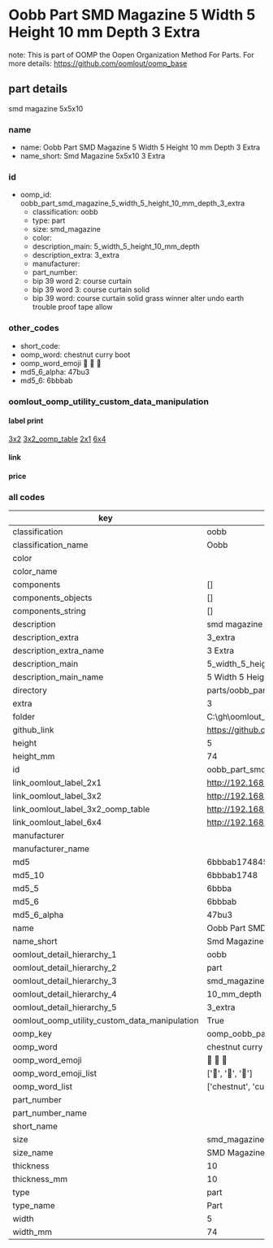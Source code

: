 # Oobb Part SMD Magazine 5 Width 5 Height 10 mm Depth 3 Extra  

note: This is part of OOMP the Oopen Organization Method For Parts. For more details: https://github.com/oomlout/oomp_base

##  part details
  



smd magazine 5x5x10



### name
* name: Oobb Part SMD Magazine 5 Width 5 Height 10 mm Depth 3 Extra
* name_short: Smd Magazine 5x5x10 3 Extra
### id
* oomp_id: oobb_part_smd_magazine_5_width_5_height_10_mm_depth_3_extra
  * classification: oobb
  * type: part
  * size: smd_magazine
  * color: 
  * description_main: 5_width_5_height_10_mm_depth
  * description_extra: 3_extra
  * manufacturer: 
  * part_number: 
  * bip 39 word 2: course curtain
  * bip 39 word 3: course curtain solid
  * bip 39 word: course curtain solid grass winner alter undo earth trouble proof tape allow

### other_codes
* short_code: 
* oomp_word: chestnut curry boot
* oomp_word_emoji :chestnut: :curry: :boot:
* md5_6_alpha: 47bu3
* md5_6: 6bbbab






### oomlout_oomp_utility_custom_data_manipulation
#### label print
[3x2](http://192.168.1.245:1112/?label=oomp%2047bu3)
[3x2_oomp_table](http://192.168.1.108:1112/?label=oomp%2047bu3)
[2x1](http://192.168.1.242:1112/?label=oomp%2047bu3)
[6x4](http://192.168.1.55:1112/?label=oomp%2047bu3)    

#### link

                              

#### price







### all codes 
| key | value |  
| --- | --- |  
| classification | oobb |  
| classification_name | Oobb |  
| color |  |  
| color_name |  |  
| components | [] |  
| components_objects | [] |  
| components_string | [] |  
| description | smd magazine 5x5x10 |  
| description_extra | 3_extra |  
| description_extra_name | 3 Extra |  
| description_main | 5_width_5_height_10_mm_depth |  
| description_main_name | 5 Width 5 Height 10 mm Depth |  
| directory | parts/oobb_part_smd_magazine_5_width_5_height_10_mm_depth_3_extra |  
| extra | 3 |  
| folder | C:\gh\oomlout_oobb_version_4_generated_parts\things\oobb_part_smd_magazine_5_width_5_height_10_mm_depth_3_extra |  
| github_link | https://github.com/oomlout/oomlout_oomp_part_src/tree/main/parts/oobb_part_smd_magazine_5_width_5_height_10_mm_depth_3_extra |  
| height | 5 |  
| height_mm | 74 |  
| id | oobb_part_smd_magazine_5_width_5_height_10_mm_depth_3_extra |  
| link_oomlout_label_2x1 | http://192.168.1.242:1112/?label=oomp%2047bu3 |  
| link_oomlout_label_3x2 | http://192.168.1.245:1112/?label=oomp%2047bu3 |  
| link_oomlout_label_3x2_oomp_table | http://192.168.1.108:1112/?label=oomp%2047bu3 |  
| link_oomlout_label_6x4 | http://192.168.1.55:1112/?label=oomp%2047bu3 |  
| manufacturer |  |  
| manufacturer_name |  |  
| md5 | 6bbbab1748457d9c1dfdf65f9d4d898a |  
| md5_10 | 6bbbab1748 |  
| md5_5 | 6bbba |  
| md5_6 | 6bbbab |  
| md5_6_alpha | 47bu3 |  
| name | Oobb Part SMD Magazine 5 Width 5 Height 10 mm Depth 3 Extra |  
| name_short | Smd Magazine 5x5x10 3 Extra |  
| oomlout_detail_hierarchy_1 | oobb |  
| oomlout_detail_hierarchy_2 | part |  
| oomlout_detail_hierarchy_3 | smd_magazine |  
| oomlout_detail_hierarchy_4 | 10_mm_depth |  
| oomlout_detail_hierarchy_5 | 3_extra |  
| oomlout_oomp_utility_custom_data_manipulation | True |  
| oomp_key | oomp_oobb_part_smd_magazine_5_width_5_height_10_mm_depth_3_extra |  
| oomp_word | chestnut curry boot |  
| oomp_word_emoji | :chestnut: :curry: :boot: |  
| oomp_word_emoji_list | [':chestnut:', ':curry:', ':boot:'] |  
| oomp_word_list | ['chestnut', 'curry', 'boot'] |  
| part_number |  |  
| part_number_name |  |  
| short_name |  |  
| size | smd_magazine |  
| size_name | SMD Magazine |  
| thickness | 10 |  
| thickness_mm | 10 |  
| type | part |  
| type_name | Part |  
| width | 5 |  
| width_mm | 74 |  
